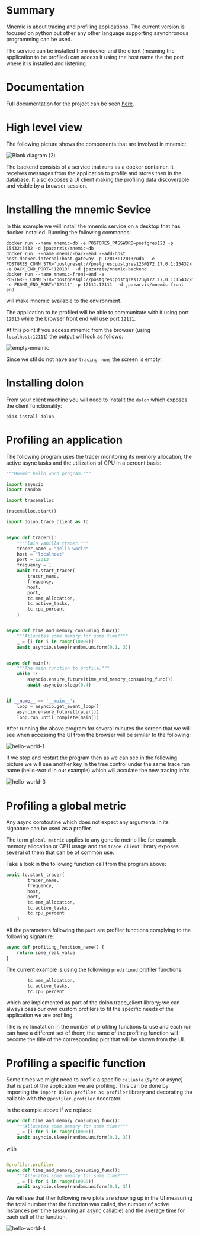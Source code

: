 # Summary

Mnemic is about tracing and profiling applications. The current version is focused on python but other any other language supporting asynchronous programming can be used.  

The service can be installed from docker and the client (meaning the application to be profiled) can access it using the host name the the port where it is installed and listening.


# Documentation

Full documentation for the project can be seen [here](https://mnemic.readthedocs.io/en/main/).

# High level view 

The following picture shows the components that are involved in mnemic: 

![Blank diagram (2)](https://user-images.githubusercontent.com/67707281/120377052-9bfb3700-c2ea-11eb-8043-5fcc18e55f89.png)

The backend consists of a service that runs as a docker container. It receives
messages from the application to profile and stores then in the database. It also exposes a UI client making the profiling data discoverable and visible by a browser session.


# Installing the mnemic Sevice

In this example we will install the mnemic service on a desktop that has docker installed.  Running the following commands:

```
docker run --name mnemic-db -e POSTGRES_PASSWORD=postgres123 -p 15432:5432 -d jpazarzis/mnemic-db
docker run  --name mnemic-back-end --add-host host.docker.internal:host-gateway -p 12013:12013/udp  -e POSTGRES_CONN_STR='postgresql://postgres:postgres123@172.17.0.1:15432/mnemic' -e BACK_END_PORT='12013'  -d jpazarzis/mnemic-backend
docker run --name mnemic-front-end -e POSTGRES_CONN_STR='postgresql://postgres:postgres123@172.17.0.1:15432/mnemic'  -e FRONT_END_PORT='12111' -p 12111:12111  -d jpazarzis/mnemic-front-end
```

will make mnemic available to the environment.  

The application to be profiled will be able to communitate with it using port `12013` while the browser front end will use port `12111`.

At this point if you access mnemic from the browser (using `localhost:12111`) the output will look as follows:

![empty-mnemic](https://user-images.githubusercontent.com/67707281/120381452-6eb18780-c2f0-11eb-9f0f-14705da0174a.png)

Since we stil do not have any `tracing runs` the screen is empty.

# Installing dolon

From your client machine you will need to installt the `dolon` which exposes the client functionality:

`pip3 install dolon`

# Profiling an application

The following program uses the tracer monitoring its memory allocation, the active async tasks and the utilization of CPU in a percent basis:

```python
"""Mnemic hello_word program."""

import asyncio
import random

import tracemalloc

tracemalloc.start()

import dolon.trace_client as tc


async def tracer():
    """Plain vanilla tracer."""
    tracer_name = "hello-world"
    host = "localhost"
    port = 12013
    frequency = 1
    await tc.start_tracer(
        tracer_name,
        frequency,
        host,
        port,
        tc.mem_allocation,
        tc.active_tasks,
        tc.cpu_percent
    )


async def time_and_memory_consuming_func():
    """Allocates some memory for some time!"""
    _ = [i for i in range(10000)]
    await asyncio.sleep(random.uniform(0.1, 3))


async def main():
    """The main function to profile."""
    while 1:
        asyncio.ensure_future(time_and_memory_consuming_func())
        await asyncio.sleep(0.4)


if __name__ == '__main__':
    loop = asyncio.get_event_loop()
    asyncio.ensure_future(tracer())
    loop.run_until_complete(main())

```

After running the above program for several minutes the screen that we will see when accessing the UI from the browser will be similar to the following:

![hello-world-1](https://user-images.githubusercontent.com/67707281/120404061-84847400-c313-11eb-8c7b-9b6c629d4c67.png)

If we stop and restart the program then as we can see in the following picture we will see another key in the tree control under the same trace run name (hello-world in our example) which will acculate the new tracing info:

![hello-world-3](https://user-images.githubusercontent.com/67707281/120406727-88b39000-c319-11eb-93b7-875f1ee96f19.png)

# Profiling a global metric

Any async corotoutine which does not expect any arguments in its signature can be used as a profiler. 

The term `global metric` applies to any generic metric like for example memory allocation or CPU usage and the `trace_client` library exposes several of them that can be of common use. 

Take a look in the following function call from the program above:

```python
await tc.start_tracer(
        tracer_name,
        frequency,
        host,
        port,
        tc.mem_allocation,
        tc.active_tasks,
        tc.cpu_percent
    )
```

All the parameters following the `port` are profiler functions complying to the following signature:


```python
async def profiling_function_name() {
    return some_real_value
}
```

The current example is using the following `predifined` profiler functions:

```python
        tc.mem_allocation,
        tc.active_tasks,
        tc.cpu_percent
```

which are implemented as part of the dolon.trace_client library; we can always pass our own custom profilers to fit the specific needs of the application we are profiling. 

The is no limatation in the number of profiling functions to use and each run can have a different set of them; the name of the profiling function will become the title of the corresponding plot that will be shown from the UI.

# Profiling a specific function

Some times we might need to profile a specific `callable` (sync or async) that is part of the application we are profiling.  This can be done by importing the `import dolon.profiler as profiler` library and decorating the callable with the `@profiler.profiler` decorator.

In the example above if we replace:

```python
async def time_and_memory_consuming_func():
    """Allocates some memory for some time!"""
    _ = [i for i in range(10000)]
    await asyncio.sleep(random.uniform(0.1, 3))
```

with 

```python

@profiler.profiler
async def time_and_memory_consuming_func():
    """Allocates some memory for some time!"""
    _ = [i for i in range(10000)]
    await asyncio.sleep(random.uniform(0.1, 3))
```

We will see that ther following new plots are showing up in the UI measuring the total number that the function was called,
the number of active instances per time (assuming an async callable) and the average time for each call of the function.

![hello-world-4](https://user-images.githubusercontent.com/67707281/120407499-44c18a80-c31b-11eb-8a88-f7fb7b60d6c5.png)




